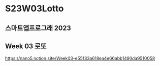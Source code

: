 # S23W03Lotto
## 스마트앱프로그래 2023
## Week 03 로또

https://nano5.notion.site/Week03-e55f33a618ea4e66abb1490da9510058
